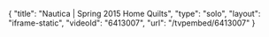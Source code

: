 {
    "title": "Nautica | Spring 2015 Home Quilts",
    "type": "solo",
    "layout": "iframe-static",
    "videoId": "6413007",
    "url": "\/tvpembed\/6413007"
}